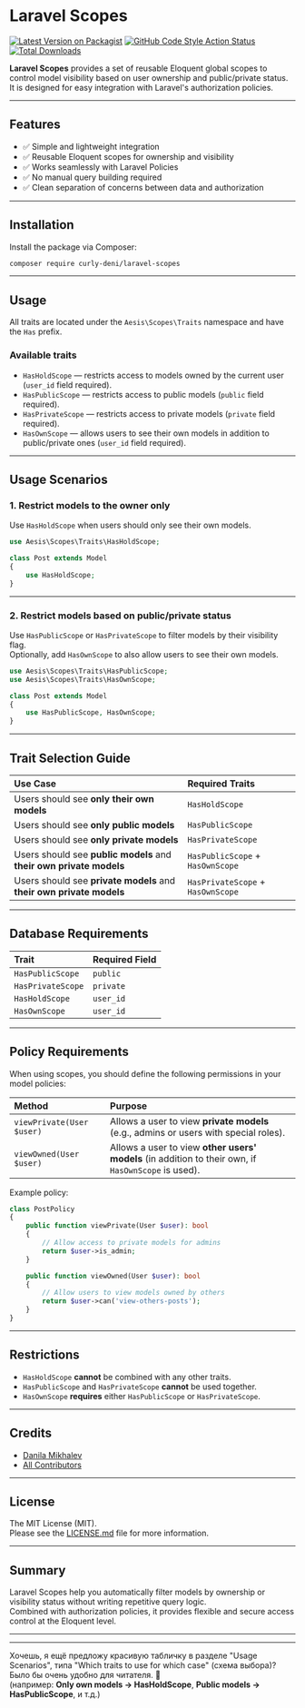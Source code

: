 # Laravel Scopes

[![Latest Version on Packagist](https://img.shields.io/packagist/v/curly-deni/laravel-scopes.svg?style=flat-square)](https://packagist.org/packages/curly-deni/laravel-scopes)
[![GitHub Code Style Action Status](https://img.shields.io/github/actions/workflow/status/curly-deni/laravel-scopes/fix-php-code-style-issues.yml?branch=main&label=code%20style&style=flat-square)](https://github.com/curly-deni/laravel-scopes/actions?query=workflow%3A"Fix+PHP+code+style+issues"+branch%3Amain)
[![Total Downloads](https://img.shields.io/packagist/dt/curly-deni/laravel-scopes.svg?style=flat-square)](https://packagist.org/packages/curly-deni/laravel-scopes)

**Laravel Scopes** provides a set of reusable Eloquent global scopes to control model visibility based on user ownership and public/private status.  
It is designed for easy integration with Laravel's authorization policies.

---

## Features

- ✅ Simple and lightweight integration
- ✅ Reusable Eloquent scopes for ownership and visibility
- ✅ Works seamlessly with Laravel Policies
- ✅ No manual query building required
- ✅ Clean separation of concerns between data and authorization

---

## Installation

Install the package via Composer:

```bash
composer require curly-deni/laravel-scopes
```

---

## Usage

All traits are located under the `Aesis\Scopes\Traits` namespace and have the `Has` prefix.

### Available traits

- `HasHoldScope` — restricts access to models owned by the current user (`user_id` field required).
- `HasPublicScope` — restricts access to public models (`public` field required).
- `HasPrivateScope` — restricts access to private models (`private` field required).
- `HasOwnScope` — allows users to see their own models in addition to public/private ones (`user_id` field required).

---

## Usage Scenarios

### 1. Restrict models to the owner only

Use `HasHoldScope` when users should only see their own models.

```php
use Aesis\Scopes\Traits\HasHoldScope;

class Post extends Model
{
    use HasHoldScope;
}
```

---

### 2. Restrict models based on public/private status

Use `HasPublicScope` or `HasPrivateScope` to filter models by their visibility flag.  
Optionally, add `HasOwnScope` to also allow users to see their own models.

```php
use Aesis\Scopes\Traits\HasPublicScope;
use Aesis\Scopes\Traits\HasOwnScope;

class Post extends Model
{
    use HasPublicScope, HasOwnScope;
}
```

---

## Trait Selection Guide

| Use Case | Required Traits |
|:---------|:----------------|
| Users should see **only their own models** | `HasHoldScope` |
| Users should see **only public models** | `HasPublicScope` |
| Users should see **only private models** | `HasPrivateScope` |
| Users should see **public models** and **their own private models** | `HasPublicScope` + `HasOwnScope` |
| Users should see **private models** and **their own private models** | `HasPrivateScope` + `HasOwnScope` |

---

## Database Requirements

| Trait | Required Field |
|:------|:---------------|
| `HasPublicScope` | `public` |
| `HasPrivateScope` | `private` |
| `HasHoldScope` | `user_id` |
| `HasOwnScope` | `user_id` |

---

## Policy Requirements

When using scopes, you should define the following permissions in your model policies:

| Method | Purpose |
|:-------|:--------|
| `viewPrivate(User $user)` | Allows a user to view **private models** (e.g., admins or users with special roles). |
| `viewOwned(User $user)` | Allows a user to view **other users' models** (in addition to their own, if `HasOwnScope` is used). |

Example policy:

```php
class PostPolicy
{
    public function viewPrivate(User $user): bool
    {
        // Allow access to private models for admins
        return $user->is_admin;
    }

    public function viewOwned(User $user): bool
    {
        // Allow users to view models owned by others
        return $user->can('view-others-posts');
    }
}
```

---

## Restrictions

- `HasHoldScope` **cannot** be combined with any other traits.
- `HasPublicScope` and `HasPrivateScope` **cannot** be used together.
- `HasOwnScope` **requires** either `HasPublicScope` or `HasPrivateScope`.

---

## Credits

- [Danila Mikhalev](https://github.com/curly-deni)
- [All Contributors](../../contributors)

---

## License

The MIT License (MIT).  
Please see the [LICENSE.md](LICENSE.md) file for more information.

---

## Summary

Laravel Scopes help you automatically filter models by ownership or visibility status without writing repetitive query logic.  
Combined with authorization policies, it provides flexible and secure access control at the Eloquent level.

---

---

Хочешь, я ещё предложу красивую табличку в разделе "Usage Scenarios", типа "Which traits to use for which case" (схема выбора)? Было бы очень удобно для читателя. 🚀  
(например: **Only own models → HasHoldScope**, **Public models → HasPublicScope**, и т.д.)
